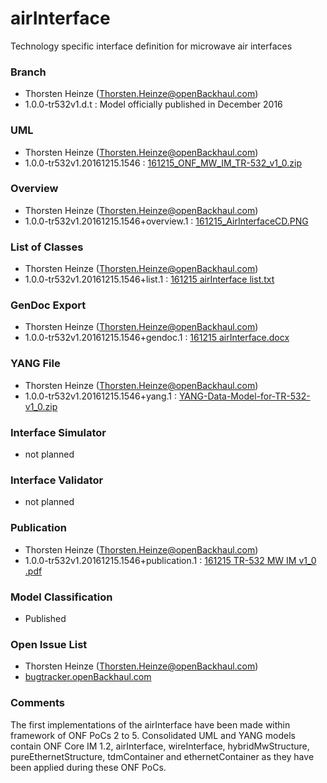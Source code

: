 # airInterface
Technology specific interface definition for microwave air interfaces

### Branch
- Thorsten Heinze (Thorsten.Heinze@openBackhaul.com)
- 1.0.0-tr532v1.d.t : Model officially published in December 2016

### UML
- Thorsten Heinze (Thorsten.Heinze@openBackhaul.com)
- 1.0.0-tr532v1.20161215.1546 : [161215_ONF_MW_IM_TR-532_v1_0.zip](./161215_ONF_MW_IM_TR-532_v1_0.zip)

### Overview 
- Thorsten Heinze (Thorsten.Heinze@openBackhaul.com)
- 1.0.0-tr532v1.20161215.1546+overview.1 : [161215_AirInterfaceCD.PNG](./161215_AirInterfaceCD.PNG)

### List of Classes
- Thorsten Heinze (Thorsten.Heinze@openBackhaul.com)
- 1.0.0-tr532v1.20161215.1546+list.1 : [161215 airInterface list.txt](./161215%20airInterface%20list.txt)

### GenDoc Export
- Thorsten Heinze (Thorsten.Heinze@openBackhaul.com)
- 1.0.0-tr532v1.20161215.1546+gendoc.1 : [161215 airInterface.docx](./161215%20airInterface.docx)

### YANG File
- Thorsten Heinze (Thorsten.Heinze@openBackhaul.com)
- 1.0.0-tr532v1.20161215.1546+yang.1 : [YANG-Data-Model-for-TR-532-v1_0.zip](./YANG-Data-Model-for-TR-532-v1_0.zip)

### Interface Simulator
- not planned 

### Interface Validator
- not planned

### Publication
- Thorsten Heinze (Thorsten.Heinze@openBackhaul.com)
- 1.0.0-tr532v1.20161215.1546+publication.1 : [161215 TR-532 MW IM v1_0 .pdf](./161215%20TR-532%20MW%20IM%20v1_0%20.pdf)

### Model Classification
- Published

### Open Issue List
- Thorsten Heinze (Thorsten.Heinze@openBackhaul.com)
- [bugtracker.openBackhaul.com](https://bugtracker.openBackhaul.com)

### Comments
The first implementations of the airInterface have been made within framework of ONF PoCs 2 to 5. Consolidated UML and YANG models contain ONF Core IM 1.2, airInterface, wireInterface, hybridMwStructure, pureEthernetStructure, tdmContainer and ethernetContainer as they have been applied during these ONF PoCs.
